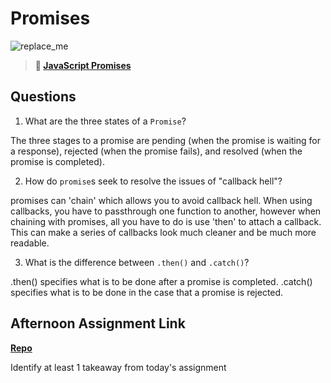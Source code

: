 # Promises

![replace_me](https://codeworks.blob.core.windows.net/public/assets/img/illustrations/placeholder.svg)

> **📖 [JavaScript Promises](https://codeworksacademy.com/fs-student-guide/resources/wk4/02-Promises)**

## Questions

1. What are the three states of a `Promise`?

The three stages to a promise are pending (when the promise is waiting for a response), rejected (when the promise fails), and resolved (when the promise is completed).

2. How do `promise`s seek to resolve the issues of "callback hell"?

promises can 'chain' which allows you to avoid callback hell. When using callbacks, you have to passthrough one function to another, however when chaining with promises, all you have to do is use 'then' to attach a callback. This can make a series of callbacks look much cleaner and be much more readable.

3. What is the difference between `.then()` and `.catch()`?

.then() specifies what is to be done after a promise is completed. .catch() specifies what is to be done in the case that a promise is rejected. 

## Afternoon Assignment Link

**[Repo](https://github.com/CALEBELLIOTT/GregsList-w3d3)**

Identify at least 1 takeaway from today's assignment
